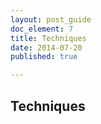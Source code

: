 ```yaml
---
layout: post_guide
doc_element: 7
title: Techniques
date: 2014-07-20
published: true

---
```


## Techniques